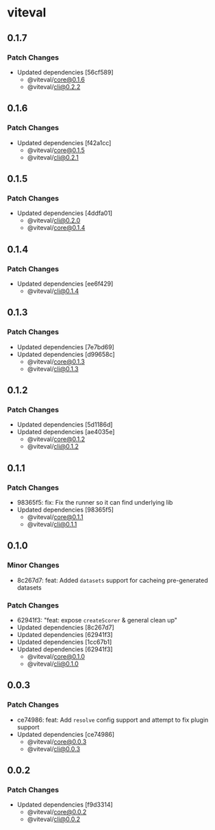 # viteval

## 0.1.7

### Patch Changes

- Updated dependencies [56cf589]
  - @viteval/core@0.1.6
  - @viteval/cli@0.2.2

## 0.1.6

### Patch Changes

- Updated dependencies [f42a1cc]
  - @viteval/core@0.1.5
  - @viteval/cli@0.2.1

## 0.1.5

### Patch Changes

- Updated dependencies [4ddfa01]
  - @viteval/cli@0.2.0
  - @viteval/core@0.1.4

## 0.1.4

### Patch Changes

- Updated dependencies [ee6f429]
  - @viteval/cli@0.1.4

## 0.1.3

### Patch Changes

- Updated dependencies [7e7bd69]
- Updated dependencies [d99658c]
  - @viteval/core@0.1.3
  - @viteval/cli@0.1.3

## 0.1.2

### Patch Changes

- Updated dependencies [5d1186d]
- Updated dependencies [ae4035e]
  - @viteval/core@0.1.2
  - @viteval/cli@0.1.2

## 0.1.1

### Patch Changes

- 98365f5: fix: Fix the runner so it can find underlying lib
- Updated dependencies [98365f5]
  - @viteval/core@0.1.1
  - @viteval/cli@0.1.1

## 0.1.0

### Minor Changes

- 8c267d7: feat: Added `datasets` support for cacheing pre-generated datasets

### Patch Changes

- 62941f3: "feat: expose `createScorer` & general clean up"
- Updated dependencies [8c267d7]
- Updated dependencies [62941f3]
- Updated dependencies [1cc67b1]
- Updated dependencies [62941f3]
  - @viteval/core@0.1.0
  - @viteval/cli@0.1.0

## 0.0.3

### Patch Changes

- ce74986: feat: Add `resolve` config support and attempt to fix plugin support
- Updated dependencies [ce74986]
  - @viteval/core@0.0.3
  - @viteval/cli@0.0.3

## 0.0.2

### Patch Changes

- Updated dependencies [f9d3314]
  - @viteval/core@0.0.2
  - @viteval/cli@0.0.2
